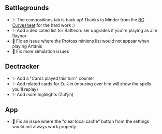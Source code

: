 ## Battlegrounds

-   ✨ The compositions tab is back up! Thanks to Minder from the [BG Curvesheet](https://www.bgcurvesheet.com/) for the hard work :)
-   ✨ Add a dedicated list for Battlecruiser upgrades if you're playing as Jim Raynor
-   🐞 Fix an issue where the Protoss minions list would not appear when playing Artanis
-   🐞 Fix more simulation issues

## Dectracker

-   ✨ Add a "Cards played this turn" counter
-   ✨ Add related cards for Zul'Jin (mousing over him will show the spells you'll replay)
-   ✨ Add more highlights (Zul'jin)

## App

-   🐞 Fix an issue where the "clear local cache" button from the settings would not always work properly
